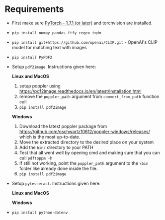 # Requirements

- First make sure [PyTorch - 1.7.1 (or later)](https://pytorch.org/get-started/locally/) and torchvision are installed.
- `pip install numpy pandas ftfy regex tqdm`
- `pip install git+https://github.com/openai/CLIP.git` - OpenAI's CLIP model for matching text with images
- `pip install PyPDF2`
- Setup `pdf2image`. Instructions given here:

    **Linux and MacOS**
    1. setup poppler using https://pdf2image.readthedocs.io/en/latest/installation.html
    2. remove the `poppler_path` argument from `convert_from_path` function call
    3. `pip install pdf2image`

    **Windows**
    1. Download the latest poppler package from https://github.com/oschwartz10612/poppler-windows/releases/ which is the most up-to-date.
    2. Move the extracted directory to the desired place on your system
    3. Add the `bin/` directory to your PATH
    4. Test that all went well by opening cmd and making sure that you can call `pdftoppm -h`
    5. If still not working, point the `poppler_path` argument to the `\bin` folder like already done inside the file.
    6. `pip install pdf2image`
- Setup `pytesseract`. Instructions given here:

    **Linux and MacOS**

    **Windows**
- `pip install python-dotenv`